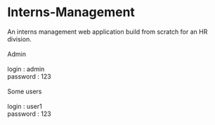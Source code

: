 # Interns-Management
An interns management web application build from scratch for an HR division.<br/><br/>
Admin<br/><br/>
login : admin<br/>
password : 123<br/><br/>
Some users<br/><br/>
login : user1<br/>
password : 123<br/><br/>

